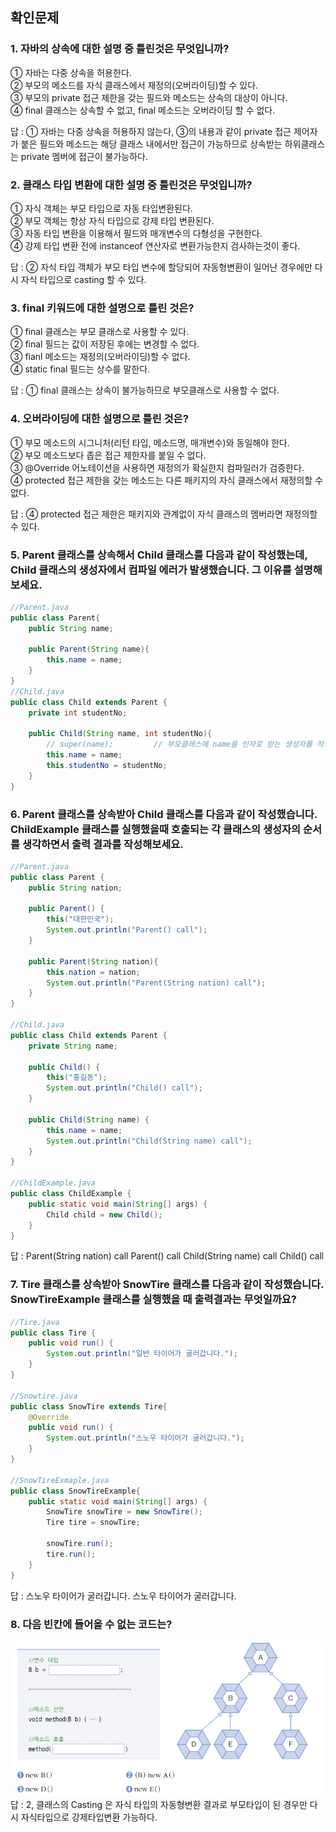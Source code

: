 ## 확인문제
### 1. 자바의 상속에 대한 설명 중 틀린것은 무엇입니까?
① 자바는 다중 상속을 허용한다.   
② 부모의 메소드를 자식 클래스에서 재정의(오버라이딩)할 수 있다.   
③ 부모의 private 접근 제한을 갖는 필드와 메소드는 상속의 대상이 아니다.  
④ final 클래스는 상속할 수 없고, final 메소드는 오버라이딩 할 수 없다.  

답 : ① 자바는 다중 상속을 허용하지 않는다, ③의 내용과 같이 private 접근 제어자가 붙은 필드와 메소드는 해당 클래스 내에서만 접근이 가능하므로 상속받는 하위클래스는 private 멤버에 접근이 불가능하다.

### 2. 클래스 타입 변환에 대한 설명 중 틀린것은 무엇입니까?
① 자식 객체는 부모 타입으로 자동 타입변환된다.  
② 부모 객체는 항상 자식 타입으로 강제 타입 변환된다.  
③ 자동 타입 변환을 이용해서 필드와 매개변수의 다형성을 구현한다.  
④ 강제 타입 변환 전에 instanceof 연산자로 변환가능한지 검사하는것이 좋다.

답 : ② 자식 타입 객체가 부모 타입 변수에 할당되어 자동형변환이 일어난 경우에만 다시 자식 타입으로 casting 할 수 있다.

### 3. final 키워드에 대한 설명으로 틀린 것은?
① final 클래스는 부모 클래스로 사용할 수 있다.  
② final 필드는 값이 저장된 후에는 변경할 수 없다.  
③ fianl 메소드는 재정의(오버라이딩)할 수 없다.  
④ static final 필드는 상수를 말한다.  

답 : ① final 클래스는 상속이 불가능하므로 부모클래스로 사용할 수 없다.

### 4. 오버라이딩에 대한 설명으로 틀린 것은?
① 부모 메소드의 시그니처(리턴 타입, 메소드명, 매개변수)와 동일해야 한다.  
② 부모 메소드보다 좁은 접근 제한자를 붙일 수 없다.  
③ @Override 어노테이션을 사용하면 재정의가 확실한지 컴파일러가 검증한다.  
④ protected 접근 제한을 갖는 메소드는 다른 패키지의 자식 클래스에서 재정의할 수 없다.  

답 : ④ protected 접근 제한은 패키지와 관계없이 자식 클래스의 멤버라면 재정의할 수 있다.

### 5. Parent 클래스를 상속해서 Child 클래스를 다음과 같이 작성했는데, Child 클래스의 생성자에서 컴파일 에러가 발생했습니다. 그 이유를 설명해보세요.
```java
//Parent.java
public class Parent{
    public String name;
    
    public Parent(String name){
        this.name = name;
    }
}
//Child.java
public class Child extends Parent {
    private int studentNo;
    
    public Child(String name, int studentNo){
        // super(name);         // 부모클래스에 name을 인자로 받는 생성자를 작성하였으므로, 컴파일러에 의한 기본생성자는 생성되지 않는다.
        this.name = name;
        this.studentNo = studentNo;
    }
}
```

### 6. Parent 클래스를 상속받아 Child 클래스를 다음과 같이 작성했습니다. ChildExample 클래스를 실행했을때 호출되는 각 클래스의 생성자의 순서를 생각하면서 출력 결과를 작성해보세요.
```java
//Parent.java
public class Parent {
    public String nation;
    
    public Parent() {
        this("대한민국");
        System.out.println("Parent() call");
    }
    
    public Parent(String nation){
        this.nation = nation;
        System.out.println("Parent(String nation) call");
    }
}

//Child.java
public class Child extends Parent {
    private String name;
    
    public Child() {
        this("홍길동");
        System.out.println("Child() call");
    }
    
    public Child(String name) {
        this.name = name;
        System.out.println("Child(String name) call");
    }
}

//ChildExample.java
public class ChildExample {
    public static void main(String[] args) {
        Child child = new Child();
    }
}
```

답 : 
Parent(String nation) call
Parent() call
Child(String name) call
Child() call

### 7. Tire 클래스를 상속받아 SnowTire 클래스를 다음과 같이 작성했습니다. SnowTireExample 클래스를 실행했을 때 출력결과는 무엇일까요?
```java
//Tire.java
public class Tire {
    public void run() {
        System.out.println("일반 타이어가 굴러갑니다.");
    }
}

//Snowtire.java
public class SnowTire extends Tire{
    @Override
    public void run() {
        System.out.println("스노우 타이어가 굴러갑니다.");
    }
}

//SnowTireExmaple.java
public class SnowTireExample{
    public static void main(String[] args) {
        SnowTire snowTire = new SnowTire();
        Tire tire = snowTire;
        
        snowTire.run();
        tire.run();
    }
}
```

답 :
스노우 타이어가 굴러갑니다.
스노우 타이어가 굴러갑니다.

### 8. 다음 빈칸에 들어올 수 없는 코드는?
![img.png](ChapterTest08.png)  
답 : 2, 클래스의 Casting 은 자식 타입의 자동형변환 결과로 부모타입이 된 경우만 다시 자식타입으로 강제타입변환 가능하다.